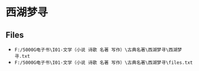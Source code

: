 # 西湖梦寻

## Files

- `F:/5000G电子书\I01-文学（小说 诗歌 名著 写作）\古典名著\西湖梦寻\西湖梦寻.txt`
- `F:/5000G电子书\I01-文学（小说 诗歌 名著 写作）\古典名著\西湖梦寻\files.txt`
